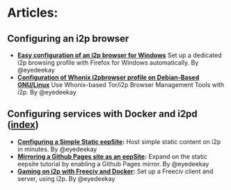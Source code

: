 Articles:
=========

Configuring an i2p browser
--------------------------

  * **[Easy configuration of an i2p browser for Windows](browser-config/WindowsTestingBrowser.md)** Set up a dedicated
  i2p browsing profile with Firefox for Windows automatically. By @eyedeekay
  * **[Configuration of Whonix i2pbrowser profile on Debian-Based GNU/Linux](browser-config/WhonixBrowser.md)** Use
  Whonix-based Tor/i2p Browser Management Tools with i2p. By @eyedeekay


Configuring services with Docker and i2pd ([index](i2p-docker-services/README.md))
-----------------------------------------------------

  * **[Configuring a Simple Static eepSite](i2p-docker-services/BasicStaticeepSite.md):** Host simple static content on
    i2p in minutes. By @eyedeekay
  * **[Mirroring a Github Pages site as an eepSite](i2p-docker-services/GithubPagesMirror.md):** Expand on the static
    eepsite tutorial by enabling a Github Pages mirror. By @eyedeekay
  * **[Gaming on i2p with Freeciv and Docker](i2p-docker-services/FreecivServerClient.md):** Set up
    a Freeciv client and server, using i2p. By @eyedeekay
